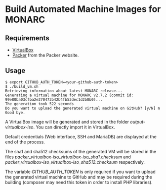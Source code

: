 # Build Automated Machine Images for MONARC

## Requirements

* [VirtualBox](https://www.virtualbox.org)
* [Packer](https://www.packer.io) from the Packer website.

## Usage

    $ export GITHUB_AUTH_TOKEN=<your-github-auth-token>
    $ ./build_vm.sh
    Retrieving information about latest MONARC release...
    Generating a virtual machine for MONARC v2.7.2 (commit id: 99e80ba03cfba2e270473b42b4fb53dec1d2b8b0)...
    The generation took 522 seconds
    Do you want to upload the generated virtual machine on GitHub? [y/N] n
    Good bye.

A VirtualBox image will be generated and stored in the folder
*output-virtualbox-iso*. You can directly import it in VirtualBox.

Default credentials (Web interface, SSH and MariaDB) are displayed at the end
of the process.

The sha1 and sha512 checksums of the generated VM will be stored in the files
*packer_virtualbox-iso_virtualbox-iso_sha1.checksum* and
*packer_virtualbox-iso_virtualbox-iso_sha512.checksum* respectively.

The variable *GITHUB_AUTH_TOKEN* is only required if you want to upload the
generated virtual machine to GitHub and may be required during the building
(composer may need this token in order to install PHP libraries).
